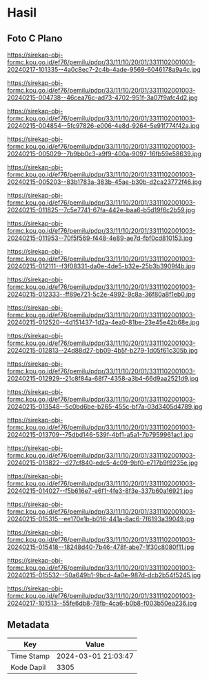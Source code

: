 # Hasil

## Foto C Plano

https://sirekap-obj-formc.kpu.go.id/ef76/pemilu/pdpr/33/11/10/20/01/3311102001003-20240217-101335--4a0c8ec7-2c4b-4ade-9569-6046178a9a4c.jpg

https://sirekap-obj-formc.kpu.go.id/ef76/pemilu/pdpr/33/11/10/20/01/3311102001003-20240215-004738--46cea76c-ad73-4702-951f-3a07f9afc4d2.jpg

https://sirekap-obj-formc.kpu.go.id/ef76/pemilu/pdpr/33/11/10/20/01/3311102001003-20240215-004854--5fc97826-e006-4e8d-9264-5e91f774f42a.jpg

https://sirekap-obj-formc.kpu.go.id/ef76/pemilu/pdpr/33/11/10/20/01/3311102001003-20240215-005029--7b9bb0c3-a9f9-400a-9097-16fb59e58639.jpg

https://sirekap-obj-formc.kpu.go.id/ef76/pemilu/pdpr/33/11/10/20/01/3311102001003-20240215-005203--83b1783a-383b-45ae-b30b-d2ca23772f46.jpg

https://sirekap-obj-formc.kpu.go.id/ef76/pemilu/pdpr/33/11/10/20/01/3311102001003-20240215-011825--7c5e7741-67fa-442e-baa6-b5d19f6c2b59.jpg

https://sirekap-obj-formc.kpu.go.id/ef76/pemilu/pdpr/33/11/10/20/01/3311102001003-20240215-011953--70f5f569-f448-4e89-ae7d-fbf0cd810153.jpg

https://sirekap-obj-formc.kpu.go.id/ef76/pemilu/pdpr/33/11/10/20/01/3311102001003-20240215-012111--f3f08331-da0e-4de5-b32e-25b3b3909f4b.jpg

https://sirekap-obj-formc.kpu.go.id/ef76/pemilu/pdpr/33/11/10/20/01/3311102001003-20240215-012333--ff89e721-5c2e-4992-9c8a-36f80a8f1eb0.jpg

https://sirekap-obj-formc.kpu.go.id/ef76/pemilu/pdpr/33/11/10/20/01/3311102001003-20240215-012520--4d151437-1d2a-4ea0-81be-23e45e42b68e.jpg

https://sirekap-obj-formc.kpu.go.id/ef76/pemilu/pdpr/33/11/10/20/01/3311102001003-20240215-012813--24d88d27-bb09-4b5f-b279-1d05f61c305b.jpg

https://sirekap-obj-formc.kpu.go.id/ef76/pemilu/pdpr/33/11/10/20/01/3311102001003-20240215-012929--21c8f84a-68f7-4358-a3b4-66d9aa2521d9.jpg

https://sirekap-obj-formc.kpu.go.id/ef76/pemilu/pdpr/33/11/10/20/01/3311102001003-20240215-013548--5c0bd6be-b265-455c-bf7a-03d3405d4789.jpg

https://sirekap-obj-formc.kpu.go.id/ef76/pemilu/pdpr/33/11/10/20/01/3311102001003-20240215-013709--75dbd146-539f-4bf1-a5a1-7b7959961ac1.jpg

https://sirekap-obj-formc.kpu.go.id/ef76/pemilu/pdpr/33/11/10/20/01/3311102001003-20240215-013822--d27cf840-edc5-4c09-9bf0-e717b9f9235e.jpg

https://sirekap-obj-formc.kpu.go.id/ef76/pemilu/pdpr/33/11/10/20/01/3311102001003-20240215-014027--f5b616e7-e6f1-4fe3-8f3e-337b60a16921.jpg

https://sirekap-obj-formc.kpu.go.id/ef76/pemilu/pdpr/33/11/10/20/01/3311102001003-20240215-015315--ee170e1b-b016-441a-8ac6-7f6193a39049.jpg

https://sirekap-obj-formc.kpu.go.id/ef76/pemilu/pdpr/33/11/10/20/01/3311102001003-20240215-015418--18248d40-7b46-478f-abe7-1f30c8080f11.jpg

https://sirekap-obj-formc.kpu.go.id/ef76/pemilu/pdpr/33/11/10/20/01/3311102001003-20240215-015532--50a649b1-9bcd-4a0e-987d-dcb2b54f5245.jpg

https://sirekap-obj-formc.kpu.go.id/ef76/pemilu/pdpr/33/11/10/20/01/3311102001003-20240217-101513--55fe6db8-78fb-4ca6-b0b8-f003b50ea236.jpg


## Metadata

| Key        | Value               |
| ---------- | ------------------- |
| Time Stamp | 2024-03-01 21:03:47 |
| Kode Dapil | 3305                |



